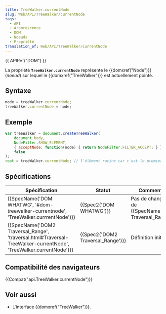 ```yaml
---
title: TreeWalker.currentNode
slug: Web/API/TreeWalker/currentNode
tags:
  - API
  - Arborescence
  - DOM
  - Noeuds
  - Propriété
translation_of: Web/API/TreeWalker/currentNode
---
```

{{ APIRef("DOM") }}

La propriété **`TreeWalker.currentNode`** représente le {{domxref("Node")}} (_noeud_) sur lequel le {{domxref("TreeWalker")}} est actuellement pointé.

## Syntaxe

```js
node = treeWalker.currentNode;
treeWalker.currentNode = node;
```

## Exemple

```js
var treeWalker = document.createTreeWalker(
    document.body,
    NodeFilter.SHOW_ELEMENT,
    { acceptNode: function(node) { return NodeFilter.FILTER_ACCEPT; } },
    false
);
root = treeWalker.currentNode; // l'élément racine car c'est le premier élément!
```

## Spécifications

| Spécification                                                                                                                                            | Statut                                       | Commentaire                                                           |
| -------------------------------------------------------------------------------------------------------------------------------------------------------- | -------------------------------------------- | --------------------------------------------------------------------- |
| {{SpecName('DOM WHATWG', '#dom-treewalker-currentnode', 'TreeWalker.currrentNode')}}                                         | {{Spec2('DOM WHATWG')}}             | Pas de changement de {{SpecName('DOM2 Traversal_Range')}} |
| {{SpecName('DOM2 Traversal_Range', 'traversal.html#Traversal-TreeWalker-currentNode', 'TreeWalker.currentNode')}} | {{Spec2('DOM2 Traversal_Range')}} | Définition initiale.                                                  |

## Compatibilité des navigateurs

{{Compat("api.TreeWalker.currentNode")}}

## Voir aussi

- L'interface {{domxref("TreeWalker")}}.
